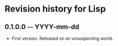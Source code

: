 # Revision history for Lisp

## 0.1.0.0 -- YYYY-mm-dd

* First version. Released on an unsuspecting world.
